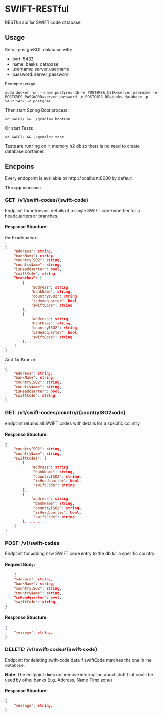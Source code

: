 # SWIFT-RESTful

RESTful api for SWIFT code database

## Usage

Setup postgreSQL database with:
- port: 5432
- name: banks_database
- username: server_username
- password: server_password

Example usage:
```
sudo docker run --name postgres-db -e POSTGRES_USER=server_username -e POSTGRES_PASSWORD=server_password -e POSTGRES_DB=banks_database -p 5432:5432 -d postgres
```

Then start Spring Boot process:
```
cd SWIFT/ && ./gradlew bootRun
```

Or start Tests:
```
cd SWIFT/ && ./gradlew test
```

Tests are running on in memory h2 db so there is no need to create database container.

## Endpoins

Every endopoint is available on http://localhost:8080 by default

The app exposes:
### GET: /v1/swift-codes/{swift-code}

Endpoint for retrieving details of a single SWIFT code whether for a headquarters or branches.


#### Response Structure:

for headquarter:
```json
{
    "address": string,
    "bankName": string,
    "countryISO2": string,
    "countryName": string,
    "isHeadquarter": bool,
    "swiftCode": string
    “branches”: [
        {
            "address": string,
            "bankName": string,
            "countryISO2": string,
            "isHeadquarter": bool,
            "swiftCode": string
        },
        {
            "address": string,
            "bankName": string,
            "countryISO2": string,
            "isHeadquarter": bool,
            "swiftCode": string
        }, . . .
    ]   
}
```

And for Branch:
```json
{
    "address": string,
    "bankName": string,
    "countryISO2": string,
    "countryName": string,
    "isHeadquarter": bool,
    "swiftCode": string
}
```

### GET: /v1/swift-codes/country/{countryISO2code}

endpoint returns all SWIFT codes with details for a specific country

#### Response Structure:
```json
{
    "countryISO2": string,
    "countryName": string,
    "swiftCodes": [
        {
            "address": string,
    		 "bankName": string,
    		 "countryISO2": string,
    		 "isHeadquarter": bool,
    		 "swiftCode": string
        },
        {
            "address": string,
    		 "bankName": string,
    		 "countryISO2": string,
    		 "isHeadquarter": bool,
    		 "swiftCode": string
        }, . . .
    ]
}
```

### POST: /v1/swift-codes

Endpoint for adding new SWIFT code entry to the db for a specific country

#### Request Body:
```json
	{
    "address": string,
    "bankName": string,
    "countryISO2": string,
    "countryName": string,
    “isHeadquarter”: bool,
    "swiftCode": string,
}
```

#### Response Structure:
```json
{
    "message": string,
}
```

### DELETE: /v1/swift-codes/{swift-code}

Endpoint for deleting swift-code data if swiftCode matches the one in the database.

**Note**: The endpoint does not remove information about stuff that could be used by other banks (e.g. Address, Name Time zone)

#### Response Structure:
```json
{
    "message": string,
}
```
